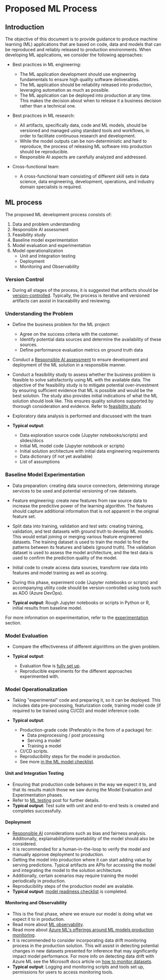 # Proposed ML Process

## Introduction

The objective of this document is to provide guidance to produce machine learning (ML) applications that are based on code, data and models that can be reproduced and reliably released to production environments.
When developing ML applications, we consider the following approaches:

* Best practices in ML engineering:

  * The ML application development should use engineering fundamentals to ensure high quality software deliverables.
  * The ML application should be reliability released into production, leveraging automation as much as possible.
  * The ML application can be deployed into production at any time. This makes the decision about when to release it a business decision rather than a technical one.

* Best practices in ML research:

  * All artifacts, specifically data, code and ML models, should be versioned and managed using standard tools and workflows, in order to facilitate continuous research and development.
  * While the model outputs can be non-deterministic and hard to reproduce, the process of releasing ML software into production should be reproducible.
  * Responsible AI aspects are carefully analyzed and addressed.

* Cross-functional team:

  * A cross-functional team consisting of different skill sets in data science, data engineering, development, operations, and industry domain specialists is required.

## ML process

The proposed ML development process consists of:

1. Data and problem understanding
2. Responsible AI assessment
3. Feasibility study
4. Baseline model experimentation
5. Model evaluation and experimentation
6. Model operationalization
    * Unit and Integration testing
    * Deployment
    * Monitoring and Observability

### Version Control

* During all stages of the process, it is suggested that artifacts should be [version-controlled](./model-experimentation.md#source-control-and-folder-or-package-structure). Typically, the process is iterative and versioned artifacts can assist in traceability and reviewing.

### Understanding the Problem

* Define the business problem for the ML project:
  * Agree on the success criteria with the customer.
  * Identify potential data sources and determine the availability of these sources.
  * Define performance evaluation metrics on ground truth data
* Conduct a [Responsible AI assessment](./responsible-ai.md) to ensure development and deployment of the ML solution in a responsible manner.
* Conduct a feasibility study to assess whether the business problem is feasible to solve satisfactorily using ML with the available data. The objective of the feasibility study is to mitigate potential over-investment by ensuring sufficient evidence that ML is possible and would be the best solution. The study also provides initial indications of what the ML solution should look like. This ensures quality solutions supported by thorough consideration and evidence. Refer to [feasibility study](./feasibility-studies.md).
* Exploratory data analysis is performed and discussed with the team

* **Typical output**:

  * Data exploration source code (Jupyter notebooks/scripts) and slides/docs
  * Initial ML model code (Jupyter notebook or scripts)
  * Initial solution architecture with initial data engineering requirements
  * Data dictionary (if not yet available)
  * List of assumptions

### Baseline Model Experimentation

* Data preparation: creating data source connectors, determining storage services to be used and potential versioning of raw datasets.
* Feature engineering: create new features from raw source data to increase the predictive power of the learning algorithm. The features should capture additional information that is not apparent in the original feature set.
* Split data into training, validation and test sets: creating training, validation, and test datasets with ground truth to develop ML models. This would entail joining or merging various feature engineered datasets. The training dataset is used to train the model to find the patterns between its features and labels (ground truth). The validation dataset is used to assess the model architecture, and the test data is used to confirm the prediction quality of the model.
* Initial code to create access data sources, transform raw data into features and model training as well as scoring.
* During this phase, experiment code (Jupyter notebooks or scripts) and accompanying utility code should be version-controlled using tools such as ADO (Azure DevOps).

* **Typical output**: Rough Jupyter notebooks or scripts in Python or R, initial results from baseline model.

For more information on experimentation, refer to the [experimentation](./model-experimentation.md) section.

### Model Evaluation

* Compare the effectiveness of different algorithms on the given problem.

* **Typical output**:
  * Evaluation flow is [fully set up](./model-experimentation.md#model-evaluation).
  * Reproducible experiments for the different approaches experimented with.

### Model Operationalization

* Taking "experimental" code and preparing it, so it can be deployed. This includes data pre-processing, featurization code, training model code (if required to be trained using CI/CD) and model inference code.

* **Typical output**:
  * Production-grade code (Preferably in the form of a package) for:
    * Data preprocessing / post processing
    * Serving a model
    * Training a model
  * CI/CD scripts.
  * Reproducibility steps for the model in production.
  * See more [in the ML model checklist](./ml-model-checklist.md).

#### Unit and Integration Testing

* Ensuring that production code behaves in the way we expect it to, and that its results match those we saw during the Model Evaluation and Experimentation phases.
* Refer to [ML testing](./testing-data-science-and-mlops-code.md) post for further details.
* **Typical output**: Test suite with unit and end-to-end tests is created and completes successfully.

#### Deployment

* [Responsible AI](./responsible-ai.md) considerations such as bias and fairness analysis. Additionally, explainability/interpretability of the model should also be considered.
* It is recommended for a human-in-the-loop to verify the model and manually approve deployment to production.
* Getting the model into production where it can start adding value by serving predictions. Typical artifacts are APIs for accessing the model and integrating the model to the solution architecture.
* Additionally, certain scenarios may require training the model periodically in production.
* Reproducibility steps of the production model are available.
* **Typical output**: [model readiness checklist](./ml-model-checklist.md) is completed.

#### Monitoring and Observability

* This is the final phase, where we ensure our model is doing what we expect it to in production.
* Read more about [ML observability](../observability/ml-observability.md).
* Read more about [Azure ML's offerings around ML models production monitoring](https://learn.microsoft.com/en-us/azure/machine-learning/how-to-enable-data-collection).
* It is recommended to consider incorporating data drift monitoring process in the production solution. This will assist in detecting potential changes in new datasets presented for inference that may significantly impact model performance. For more info on detecting data drift with Azure ML see the Microsoft docs article on [how to monitor datasets](https://learn.microsoft.com/en-us/azure/machine-learning/how-to-monitor-datasets).
* **Typical output**: Logging and monitoring scripts and tools set up, permissions for users to access monitoring tools.
